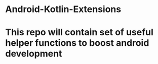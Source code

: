 # Android-Kotlin-Extensions

# This repo will contain set of useful helper functions to boost android development
